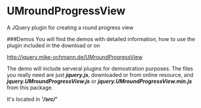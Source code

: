 UMroundProgressView
===================

A JQuery plugin for creating a round progress view

###Demos
You will find the demos with detailed information, how to use the plugin included in the download or on

http://jquery.mike-ochmann.de/UMroundProgressView

The demo will include serveral plugins for demostration purposes. The files you really need are just **_jquery.js_**,
downloaded or from online resource, and **_jquery.UMroundProgressView.js_** or **_jquery.UMroundProgressView.min.js_** from
this package.

It's located in **_'/src/'_**
